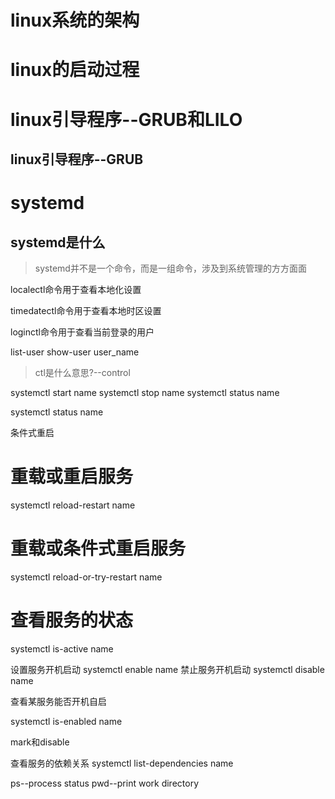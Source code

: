 # linux系统的架构





# linux的启动过程



# linux引导程序--GRUB和LILO



## linux引导程序--GRUB



# systemd

## systemd是什么









> systemd并不是一个命令，而是一组命令，涉及到系统管理的方方面面



localectl命令用于查看本地化设置
 
timedatectl命令用于查看本地时区设置

loginctl命令用于查看当前登录的用户
> 



list-user
show-user user_name


> ctl是什么意思?--control






systemctl start name
systemctl stop name
systemctl status name


systemctl status name

条件式重启

# 重载或重启服务
systemctl reload-restart name

# 重载或条件式重启服务
systemctl reload-or-try-restart name

# 查看服务的状态
systemctl is-active name





设置服务开机启动 systemctl enable name
禁止服务开机启动 systemctl disable name

查看某服务能否开机自启

systemctl is-enabled name


mark和disable



查看服务的依赖关系
systemctl list-dependencies name





ps--process status
pwd--print work directory
